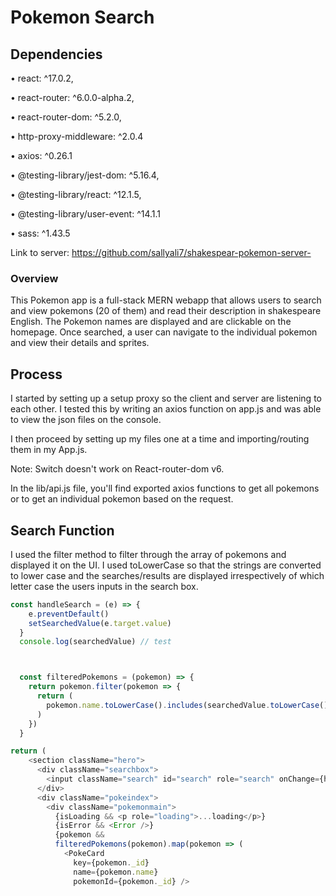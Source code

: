 # Pokemon Search #

## Dependencies ##

• react: ^17.0.2,

• react-router: ^6.0.0-alpha.2,

• react-router-dom: ^5.2.0,

• http-proxy-middleware: ^2.0.4

• axios: ^0.26.1

• @testing-library/jest-dom: ^5.16.4,

• @testing-library/react: ^12.1.5,

• @testing-library/user-event: ^14.1.1

• sass: ^1.43.5


Link to server: https://github.com/sallyali7/shakespear-pokemon-server-

### Overview ###

This Pokemon app is a full-stack MERN webapp that allows users to search and view pokemons (20 of them) and read their description in shakespeare English. The Pokemon names are displayed and are clickable on the homepage. Once searched, a user can navigate to the individual pokemon and view their details and sprites.
 

## Process ##

I started by setting up a setup proxy so the client and server are listening to each other. I tested this by writing an axios function on app.js and was able to view the json files on the console. 

I then proceed by setting up my files one at a time and importing/routing them in my App.js. 

Note: Switch doesn't work on React-router-dom v6.

In the lib/api.js file, you'll find exported axios functions to get all pokemons or to get an individual pokemon based on the request.

## Search Function ##

I used the filter method to filter through the array of pokemons and displayed it on the UI. I used toLowerCase so that the strings are converted to lower case and the searches/results are displayed irrespectively of which letter case the users inputs in the search box.

```js
const handleSearch = (e) => {
    e.preventDefault()
    setSearchedValue(e.target.value)
  }
  console.log(searchedValue) // test



  const filteredPokemons = (pokemon) => {
    return pokemon.filter(pokemon => {
      return (
        pokemon.name.toLowerCase().includes(searchedValue.toLowerCase()) 
      )
    })
  }
```

```js
return (
    <section className="hero">
      <div className="searchbox">
        <input className="search" id="search" role="search" onChange={handleSearch}  placeholder=" Search Pokemon.."/>
      </div>
      <div className="pokeindex">
        <div className="pokemonmain">
          {isLoading && <p role="loading">...loading</p>}
          {isError && <Error />}
          {pokemon &&
          filteredPokemons(pokemon).map(pokemon => (
            <PokeCard 
              key={pokemon._id}
              name={pokemon.name}
              pokemonId={pokemon._id} />

```














